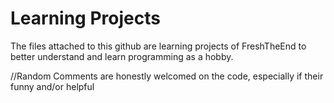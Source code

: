 # Learning Projects
The files attached to this github are learning projects of FreshTheEnd to better understand and learn programming as a hobby.

//Random Comments are honestly welcomed on the code, especially if their funny and/or helpful
